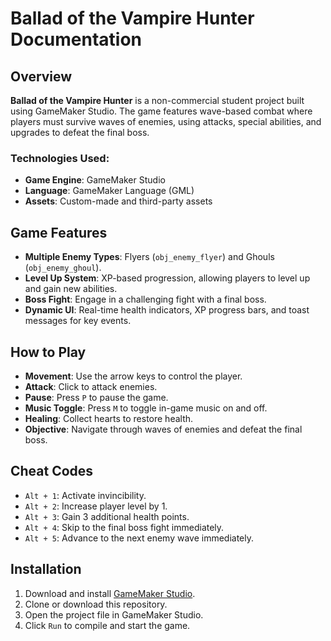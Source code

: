 # Ballad of the Vampire Hunter Documentation

## Overview

**Ballad of the Vampire Hunter** is a non-commercial student project built using GameMaker Studio. The game features wave-based combat where players must survive waves of enemies, using attacks, special abilities, and upgrades to defeat the final boss.

### Technologies Used:

- **Game Engine**: GameMaker Studio
- **Language**: GameMaker Language (GML)
- **Assets**: Custom-made and third-party assets

## Game Features

- **Multiple Enemy Types**: Flyers (`obj_enemy_flyer`) and Ghouls (`obj_enemy_ghoul`).
- **Level Up System**: XP-based progression, allowing players to level up and gain new abilities.
- **Boss Fight**: Engage in a challenging fight with a final boss.
- **Dynamic UI**: Real-time health indicators, XP progress bars, and toast messages for key events.

## How to Play

- **Movement**: Use the arrow keys to control the player.
- **Attack**: Click to attack enemies.
- **Pause**: Press `P` to pause the game.
- **Music Toggle**: Press `M` to toggle in-game music on and off.
- **Healing**: Collect hearts to restore health.
- **Objective**: Navigate through waves of enemies and defeat the final boss.

## Cheat Codes

- `Alt + 1`: Activate invincibility.
- `Alt + 2`: Increase player level by 1.
- `Alt + 3`: Gain 3 additional health points.
- `Alt + 4`: Skip to the final boss fight immediately.
- `Alt + 5`: Advance to the next enemy wave immediately.

## Installation

1. Download and install [GameMaker Studio](https://www.yoyogames.com/gamemaker).
2. Clone or download this repository.
3. Open the project file in GameMaker Studio.
4. Click `Run` to compile and start the game.
